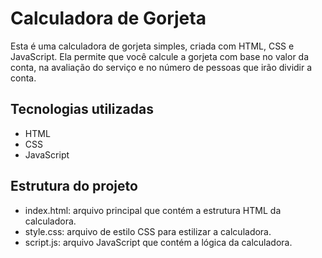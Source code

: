 # Calculadora de Gorjeta

Esta é uma calculadora de gorjeta simples, criada com HTML, CSS e JavaScript. Ela permite que você calcule a gorjeta com base no valor da conta, na avaliação do serviço e no número de pessoas que irão dividir a conta.

## Tecnologias utilizadas

- HTML
- CSS
- JavaScript

## Estrutura do projeto

- index.html: arquivo principal que contém a estrutura HTML da calculadora.
- style.css: arquivo de estilo CSS para estilizar a calculadora.
- script.js: arquivo JavaScript que contém a lógica da calculadora.
